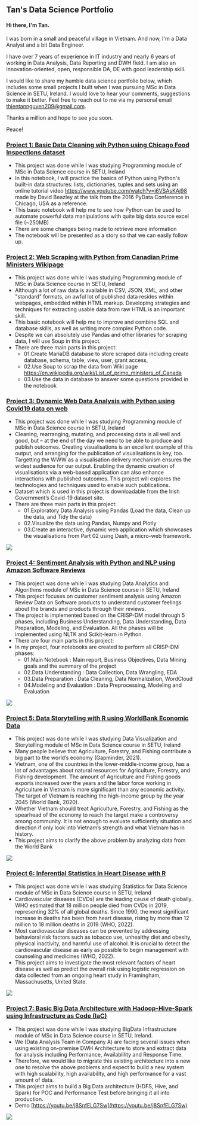 ## Tan's Data Science Portfolio
#### Hi there, I'm Tan.
I was born in a small and peaceful village in Vietnam. And now, I'm a Data Analyst and a bit Data Engineer. 

I have over 7 years of experience in IT industry and nearly 6 years of working in Data Analysis, Data Reporting and DWH field. I am also an innovation-oriented, open, responsible DA, DE with good leadership skill.

I would like to share my humble data science portfolio below, which includes some small projects I built when I was pursuing MSc in Data Science in SETU, Ireland. I would love to hear your comments, suggestions to make it better. Feel free to reach out to me via my personal email thientannguyen209@gmail.com.

Thanks a million and hope to see you soon. 

Peace!

### [Project 1: Basic Data Cleaning wih Python using Chicago Food Inspections dataset](https://github.com/TanThienNguyenVN/Project1_Python_DataCleaning_ChicagoFoodInspections)
- This project was done while I was studying Programming module of MSc in Data Science course in SETU, Ireland
- In this notebook, I will practice the basics of Python using Python's built-in data structures: lists, dictionaries, tuples and sets using an online tutorial video https://www.youtube.com/watch?v=j6VSAsKAj98 made by David Beazley at the talk from the 2016 PyData Conference in Chicago, USA as a reference.
- This basic notebook will help me to see how Python can be used to automate powerful data manipulations with quite big data source excel file (~250MB)
- There are some changes being made to retrieve more information
- The notebook will be presented as a story so that we can easily follow up.

### [Project 2: Web Scraping with Python from Canadian Prime Ministers Wikipage](https://github.com/TanThienNguyenVN/Project2_Python_WebScraping_CanadianPrimeMinisters)
- This project was done while I was studying Programming module of MSc in Data Science course in SETU, Ireland
- Although a lot of raw data is available in CSV, JSON, XML, and other "standard" formats, an awful lot of published data resides within webpages, embedded within HTML markup. Developing strategies and techniques for extracting usable data from raw HTML is an important skill.
- This basic notebook will help me to improve and combine SQL and database skills, as well as writing more complex Python code.
- Despite we can absolutely use Pandas and other libraries for scraping data, I will use Soup in this project.
- There are three main parts in this project:
  - 01.Create MariaDB database to store scraped data including create database, schema, table, view, user, grant access,
  - 02.Use Soup to scrap the data from Wiki page https://en.wikipedia.org/wiki/List_of_prime_ministers_of_Canada
  - 03.Use the data in database to answer some questions provided in the notebook

### [Project 3: Dynamic Web Data Analysis with Python using Covid19 data on web](https://github.com/TanThienNguyenVN/Project3_Python_DynamicWebDataAnalysis_Covid19)
- This project was done while I was studying Programming module of MSc in Data Science course in SETU, Ireland
- Cleaning, rearranging, mutating, and processing data is all well and good, but – at the end of the day we need to be able to produce and publish outcomes. Creating visualisations is an excellent example of this output, and arranging for the publication of visualisations is key, too. Targetting the WWW as a visualisation delivery mechanism ensures the widest audience for our output. Enabling the dynamic creation of visualisations via a web-based application can also enhance interactions with published outcomes. This project will explores the technologies and techniques used to enable such publications.
- Dataset which is used in this project is downloadable from the Irish Government’s Covid-19 dataset site.
- There are three main parts in this project: 
   - 01.Exploratory Data Analysis using Pandas (Load the data, Clean up the data, and Tidy the data)
   - 02.Visualize the data using Pandas, Numpy and Plotly
   - 03.Create an interactive, dynamic web application which showcases the visualisations from Part 02 using Dash, a micro-web framework.

![](/images/Project3.PNG)

### [Project 4: Sentiment Analysis with Python and NLP using Amazon Software Reviews](https://github.com/TanThienNguyenVN/Project4_PythonNLP_SentimentAnalysis_AmazonSoftwareReviews)
- This project was done while I was studying Data Analytics and Algorithms module of MSc in Data Science course in SETU, Ireland
- This project focuses on customer sentiment analysis using Amazon Review Data on Software products to understand customer feelings about the brands and products through their reviews.
- The project is implemented based on the CRISP-DM model through 5 phases, including Business Understanding, Data Understanding, Data Preparation, Modeling, and Evaluation. All the phases will be implemented using NLTK and Scikit-learn in Python.
- There are four main parts in this project:
- In my project, four notebooks are created to perform all CRISP-DM phases:
   - 01.Main Notebook : Main report, Business Objectives, Data Mining goals and the summary of the project
   - 02.Data Understanding : Data Collection, Data Wrangling, EDA
   - 03.Data Preparation : Data Cleaning, Data Normalization, WordCloud
   - 04.Modeling and Evaluation : Data Preprocessing, Modeling and Evaluation

![](/images/Project4.PNG)

### [Project 5: Data Storytelling with R using WorldBank Economic Data](https://github.com/TanThienNguyenVN/Project5_R_DataAnalysis_WorldEconomicSector)
- This project was done while I was studying Data Visualization and Storytelling module of MSc in Data Science course in SETU, Ireland
- Many people believe that Agriculture, Forestry, and Fishing contribute a big part to the world’s economy (Gapminder, 2021).
- Vietnam, one of the countries in the lower-middle-income group, has a lot of advantages about natural resources for Agriculture, Forestry, and Fishing development. The amount of Agriculture and Fishing goods exports increased over the years and the labor force working in Agriculture in Vietnam is more significant than any economic activity. The target of Vietnam is reaching the high-income group by the year 2045 (World Bank, 2020).
- Whether Vietnam should treat Agriculture, Forestry, and Fishing as the spearhead of the economy to reach the target make a controversy among community. It is not enough to evaluate sufficiently situation and direction if only look into Vietnam’s strength and what Vietnam has in history.
- This project aims to clarify the above problem by analyzing data from the World Bank

![](/images/Project5.gif)

### [Project 6: Inferential Statistics in Heart Disease with R](https://github.com/TanThienNguyenVN/Project6_R_StatisticalAnalysis_HeartDisease)
- This project was done while I was studying Statistics for Data Science module of MSc in Data Science course in SETU, Ireland
- Cardiovascular diseases (CVDs) are the leading cause of death globally. WHO estimated that 18 million people died from CVDs in 2019, representing 32% of all global deaths. Since 1990, the most significant increase in deaths has been from heart disease, rising by more than 12 million to 18 million deaths in 2019 (WHO, 2022).
- Most cardiovascular diseases can be prevented by addressing behavioral risk factors such as tobacco use, unhealthy diet and obesity, physical inactivity, and harmful use of alcohol. It is crucial to detect the cardiovascular disease as early as possible to begin management with counseling and medicines (WHO, 2022).
- This project aims to investigate the most relevant factors of heart disease as well as predict the overall risk using logistic regression on data collected from an ongoing heart study in Framingham, Massachusetts, United State.

![](/images/Project6.PNG)

### [Project 7: Basic Big Data Architecture with Hadoop-Hive-Spark using Infrastructure as Code (IaC)](https://github.com/TanThienNguyenVN/Project7_Hadoop_Hive_Spark_InfrastructureAsCode)
- This project was done while I was studying BigData Infrastructure module of MSc in Data Science course in SETU, Ireland.
- We (Data Analysis Team in Company A) are facing several issues when using existing on-premise DWH Architecture to store and extract data for analysis including Performance, Availablility and Response Time. 
- Therefore, we would like to migrate this existing architecture into a new one to resolve the above problems and expect to build a new system with high scalability, high availability, and high performance for a vast amount of data.
- This project aims to build a Big Data architecture (HDFS, Hive, and Spark) for POC and Performance Test before bringing it all into production.
- Demo [https://youtu.be/j8SnfELG7Sw](https://youtu.be/j8SnfELG7Sw)

![](/images/Project7.PNG)
